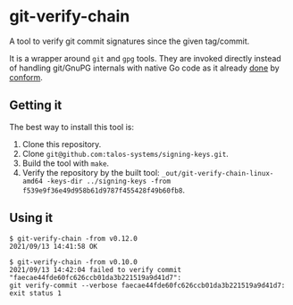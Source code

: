 # git-verify-chain

A tool to verify git commit signatures since the given tag/commit.

It is a wrapper around `git` and `gpg` tools.
They are invoked directly instead of handling git/GnuPG internals with native Go code as it already
[done](https://github.com/talos-systems/conform/blob/master/internal/git/git.go)
by [conform](https://github.com/talos-systems/conform).

## Getting it

The best way to install this tool is:

1. Clone this repository.
2. Clone `git@github.com:talos-systems/signing-keys.git`.
3. Build the tool with `make`.
4. Verify the repository by the built tool: `_out/git-verify-chain-linux-amd64 -keys-dir ../signing-keys -from f539e9f36e49d958b61d9787f455428f49b60fb8`.

## Using it

    $ git-verify-chain -from v0.12.0
    2021/09/13 14:41:58 OK

    $ git-verify-chain -from v0.10.0
    2021/09/13 14:42:04 failed to verify commit "faecae44fde60fc626ccb01da3b221519a9d41d7":
    git verify-commit --verbose faecae44fde60fc626ccb01da3b221519a9d41d7: exit status 1
